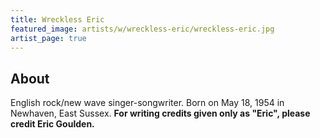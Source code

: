 ```yaml
---
title: Wreckless Eric
featured_image: artists/w/wreckless-eric/wreckless-eric.jpg
artist_page: true
---
```

## About

English rock/new wave singer-songwriter.
Born on May 18, 1954 in Newhaven, East Sussex. 
**For writing credits given only as "Eric", please credit Eric Goulden.**

